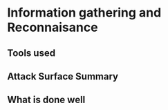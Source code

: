# Information gathering and Reconnaisance

## Tools used

<!--
Provide a 1-2 sentence overview of the tools you used to do information gathering and recon, and how you used those tools
-->

## Attack Surface Summary

<!--
Provide a 1-2 sentence overview of the attack surface you discovered
-->

## What is done well

<!--
Provide a 1-2 sentence overview of what the application does well, where it seems most robust and well-designed
-->
